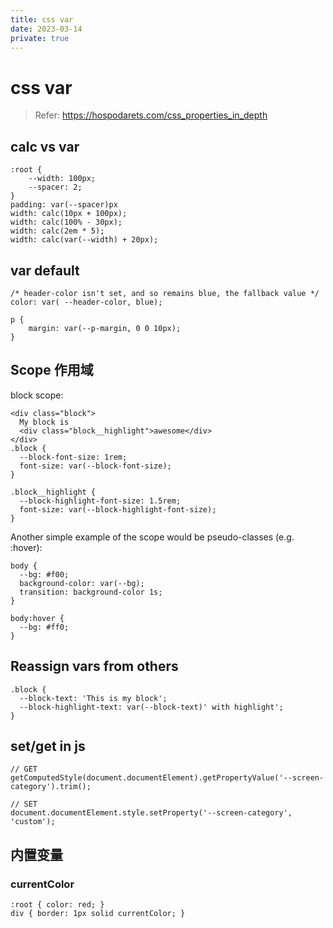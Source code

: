 ```yaml
---
title: css var
date: 2023-03-14
private: true
---
```

# css var
> Refer: https://hospodarets.com/css_properties_in_depth

## calc vs var
    :root {
        --width: 100px;
        --spacer: 2;
    }
    padding: var(--spacer)px
    width: calc(10px + 100px);
    width: calc(100% - 30px);
    width: calc(2em * 5);
    width: calc(var(--width) + 20px);

## var default
    /* header-color isn't set, and so remains blue, the fallback value */
    color: var( --header-color, blue);

    p {
        margin: var(--p-margin, 0 0 10px);
    }

## Scope 作用域

block scope:

    <div class="block">
      My block is
      <div class="block__highlight">awesome</div>
    </div>
    .block {
      --block-font-size: 1rem;
      font-size: var(--block-font-size);
    }

    .block__highlight {
      --block-highlight-font-size: 1.5rem;
      font-size: var(--block-highlight-font-size);
    }

Another simple example of the scope would be pseudo-classes (e.g. :hover):

    body {
      --bg: #f00;
      background-color: var(--bg);
      transition: background-color 1s;
    }

    body:hover {
      --bg: #ff0;
    }

## Reassign vars from others
    .block {
      --block-text: 'This is my block';
      --block-highlight-text: var(--block-text)' with highlight';
    }
## set/get in js
    // GET
    getComputedStyle(document.documentElement).getPropertyValue('--screen-category').trim();

    // SET
    document.documentElement.style.setProperty('--screen-category', 'custom');
## 内置变量
### currentColor
    :root { color: red; }
    div { border: 1px solid currentColor; }